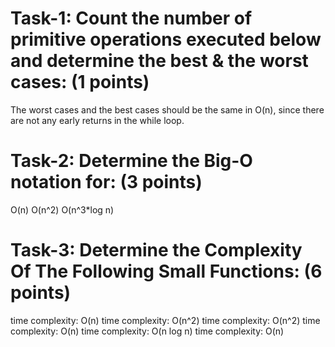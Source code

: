 # Task-1: Count the number of primitive operations executed below and determine the best & the worst cases: (1 points)

The worst cases and the best cases should be the same in O(n), since there are not any early returns in the while loop.

# Task-2: Determine the Big-O notation for: (3 points)
 O(n)
 O(n^2)
O(n^3*log n)


# Task-3: Determine the Complexity Of The Following Small Functions: (6 points)	
time complexity: O(n)
time complexity: O(n^2)
time complexity: O(n^2)
time complexity: O(n)
time complexity: O(n log n)
time complexity: O(n)
		